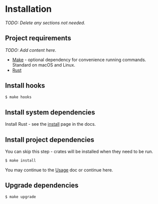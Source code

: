 # **Installation**

_TODO: Delete any sections not needed._


## Project requirements

_TODO: Add content here_.

- [Make](https://www.gnu.org/software/make/) - optional dependency for convenience running commands. Standard on macOS and Linux.
- [Rust](https://www.rust-lang.org/)


## Install hooks

```sh
$ make hooks
```


## Install system dependencies

Install Rust - see the [install](https://www.rust-lang.org/tools/install) page in the docs.


## Install project dependencies

You can skip this step - crates will be installed when they need to be run.
```sh
$ make install
```

You may continue to the [Usage](usage.md) doc or continue here.


## Upgrade dependencies

```sh
$ make upgrade
```
